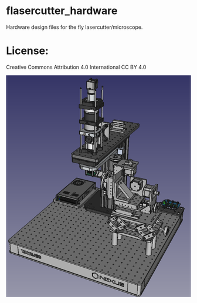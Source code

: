 # flasercutter_hardware 
Hardware design files for the fly lasercutter/microscope.

# License: 
Creative Commons Attribution 4.0 International CC BY 4.0

![screenshot](images/full_assembly_screenshot_2.png)

